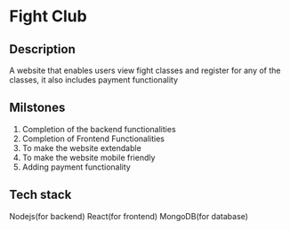 # Fight Club

## Description

A website that enables users view fight classes and register for any of the classes, it also includes payment functionality

## Milstones

1. Completion of the backend functionalities
2. Completion of Frontend Functionalities
3. To make the website extendable
4. To make the website mobile friendly
5. Adding payment functionality

## Tech stack

Nodejs(for backend)
React(for frontend)
MongoDB(for database)
